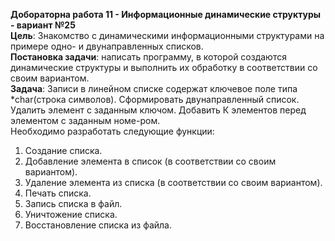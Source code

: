 **Добораторна работа 11 - Информационные динамические структуры - вариант №25**<br />
**Цель**: Знакомство с динамическими информационными структурами на примере одно- и двунаправленных списков.<br />
**Постановка задачи**: написать программу, в которой создаются динамические структуры и выполнить их обработку в соответствии со своим вариантом.<br />
**Задача**: Записи в линейном списке содержат ключевое поле типа *char(строка символов). Сформировать двунаправленный список. Удалить элемент с заданным ключом. Добавить К элементов перед элементом с заданным номе-ром.<br />
Необходимо разработать следующие функции:<br />
1.	Создание списка.
2.	Добавление элемента в список (в соответствии со своим вариантом).
3.	Удаление элемента из списка (в соответствии со своим вариантом).
4.	Печать списка.
5.	Запись списка в файл.
6.	Уничтожение списка.
7.	Восстановление списка из файла.
